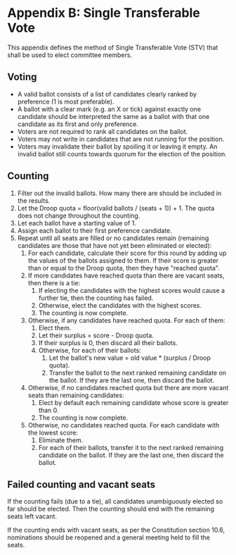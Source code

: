 # Appendix B: Single Transferable Vote

This appendix defines the method of Single Transferable Vote (STV) that shall be used to elect committee members.

## Voting

- A valid ballot consists of a list of candidates clearly ranked by preference (1 is most preferable).
- A ballot with a clear mark (e.g. an X or tick) against exactly one candidate should be interpreted the same as a ballot with that one candidate as its first and only preference.
- Voters are not required to rank all candidates on the ballot.
- Voters may not write in candidates that are not running for the position.
- Voters may invalidate their ballot by spoiling it or leaving it empty. An invalid ballot still counts towards quorum for the election of the position.

## Counting

1. Filter out the invalid ballots. How many there are should be included in the results.
2. Let the Droop quota = floor(valid ballots / (seats + 1)) + 1. The quota does not change throughout the counting.
3. Let each ballot have a starting value of 1.
4. Assign each ballot to their first preference candidate.
5. Repeat until all seats are filled or no candidates remain (remaining candidates are those that have not yet been eliminated or elected):
    1. For each candidate, calculate their score for this round by adding up the values of the ballots assigned to them. If their score is greater than or equal to the Droop quota, then they have "reached quota".
    2. If more candidates have reached quota than there are vacant seats, then there is a tie:
        1. If electing the candidates with the highest scores would cause a further tie, then the counting has failed.
        2. Otherwise, elect the candidates with the highest scores.
        3. The counting is now complete.
    3. Otherwise, if any candidates have reached quota. For each of them:
        1. Elect them.
        2. Let their surplus = score - Droop quota.
        3. If their surplus is 0, then discard all their ballots.
        4. Otherwise, for each of their ballots:
            1. Let the ballot's new value = old value * (surplus / Droop quota).
            2. Transfer the ballot to the next ranked remaining candidate on the ballot. If they are the last one, then discard the ballot.
    4. Otherwise, if no candidates reached quota but there are more vacant seats than remaining candidates:
        1. Elect by default each remaining candidate whose score is greater than 0.
        2. The counting is now complete.
    5. Otherwise, no candidates reached quota. For each candidate with the lowest score:
        1. Eliminate them.
        2. For each of their ballots, transfer it to the next ranked remaining candidate on the ballot. If they are the last one, then discard the ballot.

## Failed counting and vacant seats

If the counting fails (due to a tie), all candidates unambiguously elected so far should be elected. Then the counting should end with the remaining seats left vacant.

If the counting ends with vacant seats, as per the Constitution section 10.6, nominations should be reopened and a general meeting held to fill the seats.
